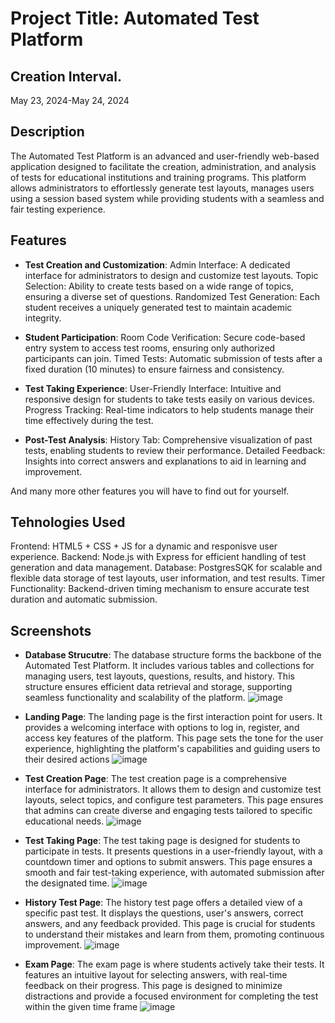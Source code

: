 # Project Title: Automated Test Platform 

## Creation Interval.
May 23, 2024-May 24, 2024

## Description
The Automated Test Platform is an advanced and user-friendly web-based application designed to facilitate the creation, administration, and analysis of tests for educational institutions and 
training programs. This platform allows administrators to effortlessly generate test layouts, manages users using a session based system while providing students with a seamless and fair testing experience.

## Features

- **Test Creation and Customization**:
Admin Interface: A dedicated interface for administrators to design and customize test layouts.
Topic Selection: Ability to create tests based on a wide range of topics, ensuring a diverse set of questions.
Randomized Test Generation: Each student receives a uniquely generated test to maintain academic integrity.

- **Student Participation**:
Room Code Verification: Secure code-based entry system to access test rooms, ensuring only authorized participants can join.
Timed Tests: Automatic submission of tests after a fixed duration (10 minutes) to ensure fairness and consistency.

- **Test Taking Experience**: 
User-Friendly Interface: Intuitive and responsive design for students to take tests easily on various devices.
Progress Tracking: Real-time indicators to help students manage their time effectively during the test.

- **Post-Test Analysis**:
History Tab: Comprehensive visualization of past tests, enabling students to review their performance.
Detailed Feedback: Insights into correct answers and explanations to aid in learning and improvement.

And many more other features you will have to find out for yourself.

## Tehnologies Used
Frontend: HTML5 + CSS + JS for a dynamic and responisve user experience.
Backend: Node.js with Express for efficient handling of test generation and data management.
Database: PostgresSQK for scalable and flexible data storage of test layouts, user information, and test results.
Timer Functionality: Backend-driven timing mechanism to ensure accurate test duration and automatic submission.

## Screenshots

- **Database Strucutre**:
The database structure forms the backbone of the Automated Test Platform. It includes various tables and collections for managing users, test layouts, questions, results, and history. This structure ensures efficient data retrieval and storage, supporting seamless functionality and scalability of the platform.
![image](https://github.com/NovioAlexandruRosca/Test-Platform/assets/113398639/ba801428-4d7c-4619-b4c1-6318d29c9978)

- **Landing Page**:
The landing page is the first interaction point for users. It provides a welcoming interface with options to log in, register, and access key features of the platform. This page sets the tone for the user experience, highlighting the platform's capabilities and guiding users to their desired actions
![image](https://github.com/NovioAlexandruRosca/Test-Platform/assets/113398639/164d1305-7656-4efe-bc5a-c752018771c5)

- **Test Creation Page**:
The test creation page is a comprehensive interface for administrators. It allows them to design and customize test layouts, select topics, and configure test parameters. This page ensures that admins can create diverse and engaging tests tailored to specific educational needs.
![image](https://github.com/NovioAlexandruRosca/Test-Platform/assets/113398639/5ce22400-4001-4dcd-99f6-979190e8912d)

- **Test Taking Page**:
The test taking page is designed for students to participate in tests. It presents questions in a user-friendly layout, with a countdown timer and options to submit answers. This page ensures a smooth and fair test-taking experience, with automated submission after the designated time.
![image](https://github.com/NovioAlexandruRosca/Test-Platform/assets/113398639/3ea5a895-3f12-4cf7-a68e-80795adbdab0)

- **History Test Page**:
The history test page offers a detailed view of a specific past test. It displays the questions, user's answers, correct answers, and any feedback provided. This page is crucial for students to understand their mistakes and learn from them, promoting continuous improvement.
![image](https://github.com/NovioAlexandruRosca/Test-Platform/assets/113398639/a400388c-d82c-49d2-af1c-e604dbd48680)

- **Exam Page**:
The exam page is where students actively take their tests. It features an intuitive layout for selecting answers, with real-time feedback on their progress. This page is designed to minimize distractions and provide a focused environment for completing the test within the given time frame
![image](https://github.com/NovioAlexandruRosca/Test-Platform/assets/113398639/5a203022-dddb-48a9-ba41-33d656085477)

